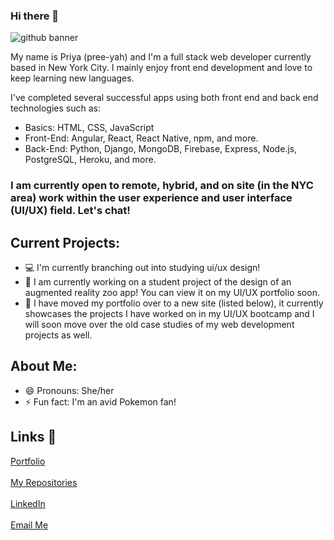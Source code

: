 ### Hi there 👋

![github banner](https://github.com/priya-km/priya-km/assets/118628757/ef981ec1-f433-4499-86d0-3d3ce9b0a716)

My name is Priya (pree-yah) and I'm a full stack web developer currently based in New York City. I mainly enjoy front end development and love to keep learning new languages.<br>

I've completed several successful apps using both front end and back end technologies such as: 
- Basics: HTML, CSS, JavaScript
- Front-End: Angular, React, React Native, npm, and more.
- Back-End: Python, Django, MongoDB, Firebase, Express, Node.js, PostgreSQL, Heroku, and more.

<h3>I am currently open to remote, hybrid, and on site (in the NYC area) work within the user experience and user interface (UI/UX) field. Let's chat! </h3>

## Current Projects:
- 💻 I'm currently branching out into studying ui/ux design! 
- 💼 I am currently working on a student project of the design of an augmented reality zoo app! You can view it on my UI/UX portfolio soon.
- 📝 I have moved my portfolio over to a new site (listed below), it currently showcases the projects I have worked on in my UI/UX bootcamp and I will soon move over the old case studies of my web development projects as well.

## About Me:
- 😄 Pronouns: She/her
- ⚡ Fun fact: I'm an avid Pokemon fan!

## Links 🔗
[Portfolio](priyamaharban.squarespace.com "Portfolio")
 <br><br>
[My Repositories](https://github.com/priya-km?tab=repositories "My Repositories")
 <br><br>
 [LinkedIn](https://www.linkedin.com/in/priyamaharban/ "LinkedIn")
 <br><br>
[Email Me](mailto:priyakmaharban@gmail.com?subject=Hi% "Hi!")
  <br><br>
